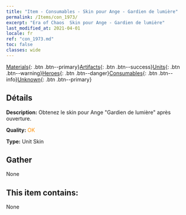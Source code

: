 ```yaml
---
title: "Item - Consumables - Skin pour Ange - Gardien de lumière"
permalink: /Items/con_1973/
excerpt: "Era of Chaos  Skin pour Ange - Gardien de lumière"
last_modified_at: 2021-04-01
locale: fr
ref: "con_1973.md"
toc: false
classes: wide
---
```

 [Materials](/fr/Items/){: .btn .btn--primary}[Artifacts](/fr/Items/Artifacts/){: .btn .btn--success}[Units](/fr/Items/Units/){: .btn .btn--warning}[Heroes](/fr/Items/Heroes/){: .btn .btn--danger}[Consumables](/fr/Items/Consumables/){: .btn .btn--info}[Unknown](/fr/Items/Unknown/){: .btn .btn--primary}

## Détails
 **Description:** Obtenez le skin pour Ange \"Gardien de lumière\" après ouverture.

 **Quality:** <span style="color: #FF8C00">OK</span>

 **Type:** Unit Skin

## Gather

  None

## This item contains:

  None

